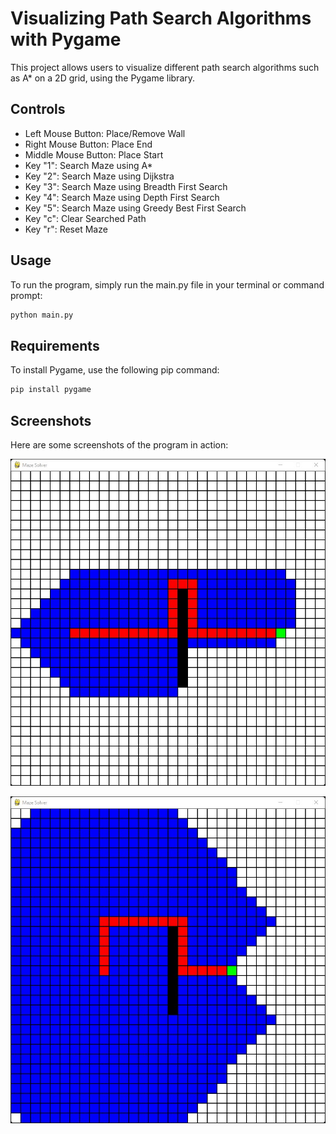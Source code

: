 # Visualizing Path Search Algorithms with Pygame
This project allows users to visualize different path search algorithms such as A* on a 2D grid, using the Pygame library.
## Controls 
- Left Mouse Button: Place/Remove Wall
- Right Mouse Button: Place End
- Middle Mouse Button: Place Start
- Key "1": Search Maze using A*
- Key "2": Search Maze using Dijkstra
- Key "3": Search Maze using Breadth First Search
- Key "4": Search Maze using Depth First Search
- Key "5": Search Maze using Greedy Best First Search
- Key "c": Clear Searched Path
- Key "r": Reset Maze
## Usage
To run the program, simply run the main.py file in your terminal or command prompt:
```bash
python main.py
```
## Requirements
To install Pygame, use the following pip command:
```bash
pip install pygame
```
## Screenshots
Here are some screenshots of the program in action:

![](/screenshots/a_star.jpg?raw=true "A*")

![](/screenshots/dijkstra.jpg?raw=true "Dijkstra")